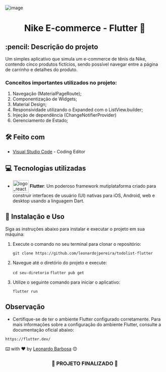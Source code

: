 ![image](https://github.com/leonardojpereira/flutter_ecommerce/assets/87662269/e8770dc9-7dea-4dc7-ade2-3dbfc0ff3204)


<h1 align="center">

 Nike E-commerce - Flutter 👟
</h1>

<h2>
  :pencil: Descrição do projeto
</h2>

<p>
Um simples aplicativo que simula um e-commerce de tênis da Nike, contendo cinco produtos fictícios, sendo possível navegar entre a página de carrinho e detalhes do produto.
</p>

### Conceitos importantes utilizados no projeto: 
1. Navegação (MaterialPageRoute);
3. Componentização de Widgets;
4. Material Design;
5. Responsividade utilizando o Expanded com o ListView.builder;
6. Injeção de dependência (ChangeNotifierProvider)
7. Gerenciamento de Estado;
   

## 🛠️ Feito com
* [Visual Studio Code](https://code.visualstudio.com) - Coding Editor

## 💻 Tecnologias utilizadas
-  <img align="center" alt="logo_react" height="40" width="50" src="https://cdn.jsdelivr.net/gh/devicons/devicon/icons/flutter/flutter-original.svg"> **Flutter**: Um poderoso framework mutiplataforma criado para construir interfaces de usuário (UI) nativas para iOS, Android, web e desktop usando a linguagem Dart.
  
## :electric_plug: Instalação e Uso

Siga as instruções abaixo para instalar e executar o projeto em sua máquina:

1. Execute o comando no seu terminal para clonar o repositório:
   
   ```git clone https://github.com/leonardojpereira/todolist-flutter```
   
3. Navegue até o diretório do projeto e execute:
   
   ``cd seu-diretorio``
   ``flutter pub get``
   
5. Utilize o seguinte comando para iniciar o aplicativo:
   
   ``flutter run``

## Observação

- Certifique-se de ter o ambiente Flutter configurado corretamente. Para mais informações sobre a configuração do ambiente Flutter, consulte a documentação oficial abaixo:

``https://flutter.dev/``
  
⌨️ with ❤️ by [Leonardo Barbosa](https://github.com/leonardojpereira) 😊

<h3 align="center">
  
  :construction: PROJETO FINALIZADO :construction:
